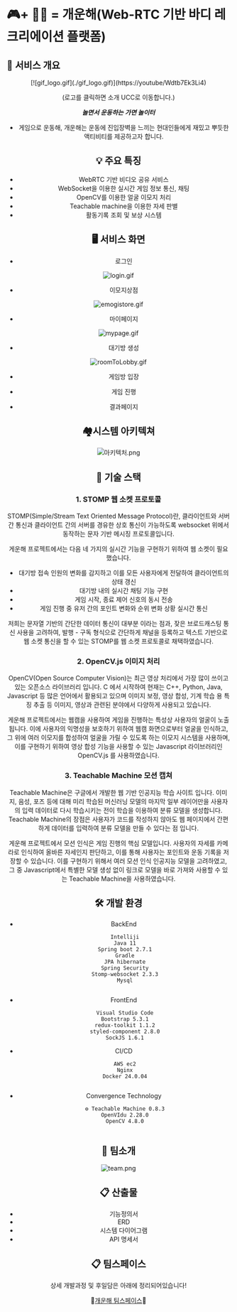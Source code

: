 
# 🎮+ 🤸‍♀️ = 개운해(Web-RTC 기반 바디 레크리에이션 플랫폼)

## 🌟 서비스 개요
<center>
[![gif_logo.gif](./gif_logo.gif)](https://youtube/Wdtb7Ek3Li4)

(로고를 클릭하면 소개 UCC로 이동합니다.)

***놀면서 운동하는 가면 놀이터***

- 게임으로 운동해, 개운해는 운동에 진입장벽을 느끼는 현대인들에게 재밌고 뿌듯한 액티비티를 제공하고자 합니다.
## 💡 주요 특징


- WebRTC 기반 비디오 공유 서비스
- WebSocket을 이용한 실시간 게임 정보 통신, 채팅
- OpenCV를 이용한 얼굴 이모지 처리
- Teachable machine을 이용한 자세 판별
- 활동기록 조회 및 보상 시스템

## 🖥️ 서비스 화면



- 로그인

![login.gif](./login.gif)

- 이모지상점

![emogistore.gif](./emogistore.gif)

- 마이페이지

![mypage.gif](./mypage.gif)

- 대기방 생성

![roomToLobby.gif](./roomToLobby.gif)

- 게임방 입장

- 게임 진행

- 결과페이지

## 🏘️시스템 아키텍쳐

![아키텍처.png](./아키텍처.png)

## 📡 기술 스택

### 1. STOMP 웹 소켓 프로토콜

STOMP(Simple/Stream Text Oriented Message Protocol)란, 클라이언트와 서버 간 통신과 클라이언트 간의 서버를 경유한 상호 통신이 가능하도록 websocket 위에서 동작하는 문자 기반 메시징 프로토콜입니다.

게운해 프로젝트에서는 다음 네 가지의 실시간 기능을 구현하기 위하여 웹 소켓이 필요했습니다.

- 대기방 접속 인원의 변화를 감지하고 이를 모든 사용자에게 전달하여 클라이언트의 상태 갱신
- 대기방 내의 실시간 채팅 기능 구현
- 게임 시작, 종료 제어 신호의 동시 전송
- 게임 진행 중 유저 간의 포인트 변화와 순위 변화 상황 실시간 통신

저희는 문자열 기반의 간단한 데이터 통신이 대부분 이라는 점과, 잦은 브로드캐스팅 통신 사용을 고려하여, 발행 - 구독 형식으로 간단하게 채널을 등록하고 텍스트 기반으로 웹 소켓 통신을 할 수 있는 STOMP를 웹 소켓 프로토콜로 채택하였습니다.

### 2. OpenCV.js 이미지 처리

OpenCV(Open Source Computer Vision)는 최근 영상 처리에서 가장 많이 쓰이고 있는 오픈소스 라이브러리 입니다. C 에서 시작하여 현재는 C++, Python, Java, Javascript 등 많은 언어에서 활용되고 있으며 이미지 보정, 영상 합성, 기계 학습 용 특징 추출 등 이미지, 영상과 관련된 분야에서 다양하게 사용되고 있습니다.

게운해 프로젝트에서는 웹캠을 사용하여 게임을 진행하는 특성상 사용자의 얼굴이 노출됩니다. 이에 사용자의 익명성을 보호하기 위하여 웹캠 화면으로부터 얼굴을 인식하고, 그 위에 여러 이모지를 합성하여 얼굴을 가릴 수 있도록 하는 이모지 시스템을 사용하며, 이를 구현하기 위하여 영상 합성 기능을 사용할 수 있는 Javascript 라이브러리인 OpenCV.js 를 사용하였습니다.

### 3. Teachable Machine 모션 캡쳐

Teachable Machine은 구글에서 개발한 웹 기반 인공지능 학습 사이트 입니다. 이미지, 음성, 포즈 등에 대해 미리 학습된 머신러닝 모델의 마지막 일부 레이어만을 사용자의 입력 데이터로 다시 학습시키는 전이 학습을 이용하여 분류 모델을 생성합니다. Teachable Machine의 장점은 사용자가 코드를 작성하지 않아도 웹 페이지에서 간편하게 데이터를 입력하여 분류 모델을 만들 수 있다는 점 입니다.

게운해 프로젝트에서 모션 인식은 게임 진행의 핵심 모델입니다. 사용자의 자세를 카메라로 인식하여 올바른 자세인지 판단하고, 이를 통해 사용자는 포인트와 운동 기록을 저장할 수 있습니다. 이를 구현하기 위해서 여러 모션 인식 인공지능 모델을 고려하였고, 그 중 Javascript에서 특별한 모델 생성 없이 링크로 모델을 바로 가져와 사용할 수 있는 Teachable Machine을 사용하였습니다.


## 🛠️ 개발 환경



- BackEnd
```
    Intelliji
    Java 11
    Spring boot 2.7.1
    Gradle
    JPA hibernate
    Spring Security
    Stomp-websocket 2.3.3
    Mysql
    
```
    

- FrontEnd
    
```
    Visual Studio Code
    Bootstrap 5.3.1
    redux-toolkit 1.1.2
    styled-component 2.8.0
    SockJS 1.6.1
```
    
- CI/CD
    
```
    AWS ec2
    Nginx
    Docker 24.0.04
    
```
    
- Convergence Technology
    
```
    ⚙ Teachable Machine 0.8.3
    OpenVIdu 2.28.0
    OpenCV 4.8.0
    
```

## 🤝 팀소개
![team.png](./team.png)

## 📋 산출물
- 기능정의서
- ERD
- 시스템 다이어그램
- API 명세서

## 📋 팀스페이스

상세 개발과정 및 후일담은 아래에 정리되어있습니다!

🚀[개운해 팀스페이스](https://www.notion.so/e803aff4b5e941beaae98885e5b8dbc4?pvs=21)🚀
